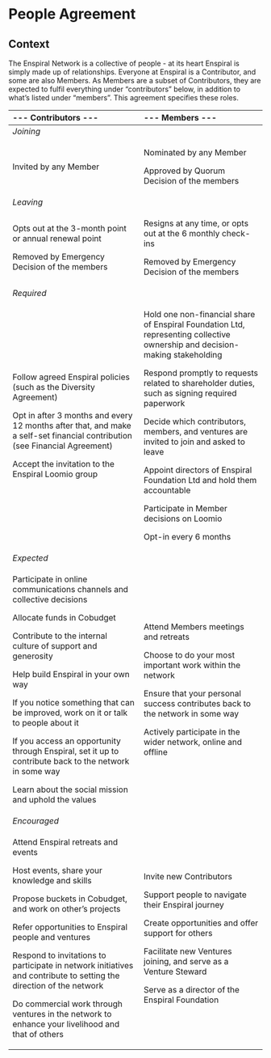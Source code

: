 # People Agreement

## Context

The Enspiral Network is a collective of people - at its heart Enspiral is simply made up of relationships. Everyone at Enspiral is a Contributor, and some are also Members. As Members are a subset of Contributors, they are expected to fulfil everything under “contributors” below, in addition to what’s listed under “members”. This agreement specifies these roles.

<table>
  <thead>
    <tr>
      <th style="text-align:left"><b>--- Contributors ---</b>
      </th>
      <th style="text-align:left"><b>--- Members ---</b>
      </th>
    </tr>
  </thead>
  <tbody>
    <tr>
      <td style="text-align:left"><em>Joining</em>
      </td>
      <td style="text-align:left"></td>
    </tr>
    <tr>
      <td style="text-align:left">Invited by any Member</td>
      <td style="text-align:left">
        <p>Nominated by any Member</p>
        <p>Approved by Quorum Decision of the members</p>
      </td>
    </tr>
    <tr>
      <td style="text-align:left"><em>Leaving</em>
      </td>
      <td style="text-align:left"></td>
    </tr>
    <tr>
      <td style="text-align:left">
        <p>Opts out at the 3-month point or annual renewal point</p>
        <p>Removed by Emergency Decision of the members</p>
      </td>
      <td style="text-align:left">
        <p>Resigns at any time, or opts out at the 6 monthly check-ins</p>
        <p>Removed by Emergency Decision of the members</p>
      </td>
    </tr>
    <tr>
      <td style="text-align:left"><em>Required</em>
      </td>
      <td style="text-align:left"></td>
    </tr>
    <tr>
      <td style="text-align:left">
        <p>Follow agreed Enspiral policies (such as the Diversity Agreement)</p>
        <p>Opt in after 3 months and every 12 months after that, and make a self-set
          financial contribution (see Financial Agreement)</p>
        <p>Accept the invitation to the Enspiral Loomio group</p>
      </td>
      <td style="text-align:left">
        <p>Hold one non-financial share of Enspiral Foundation Ltd, representing
          collective ownership and decision-making stakeholding</p>
        <p>Respond promptly to requests related to shareholder duties, such as signing
          required paperwork</p>
        <p>Decide which contributors, members, and ventures are invited to join and
          asked to leave</p>
        <p>Appoint directors of Enspiral Foundation Ltd and hold them accountable</p>
        <p>Participate in Member decisions on Loomio</p>
        <p>Opt-in every 6 months</p>
      </td>
    </tr>
    <tr>
      <td style="text-align:left"><em>Expected</em>
      </td>
      <td style="text-align:left"></td>
    </tr>
    <tr>
      <td style="text-align:left">
        <p>Participate in online communications channels and collective decisions</p>
        <p>Allocate funds in Cobudget</p>
        <p>Contribute to the internal culture of support and generosity</p>
        <p>Help build Enspiral in your own way</p>
        <p>If you notice something that can be improved, work on it or talk to people
          about it</p>
        <p>If you access an opportunity through Enspiral, set it up to contribute
          back to the network in some way</p>
        <p>Learn about the social mission and uphold the values</p>
      </td>
      <td style="text-align:left">
        <p>Attend Members meetings and retreats</p>
        <p>Choose to do your most important work within the network</p>
        <p>Ensure that your personal success contributes back to the network in some
          way</p>
        <p>Actively participate in the wider network, online and offline</p>
      </td>
    </tr>
    <tr>
      <td style="text-align:left"><em>Encouraged</em>
      </td>
      <td style="text-align:left"></td>
    </tr>
    <tr>
      <td style="text-align:left">
        <p>Attend Enspiral retreats and events</p>
        <p>Host events, share your knowledge and skills</p>
        <p>Propose buckets in Cobudget, and work on other&#x2019;s projects</p>
        <p>Refer opportunities to Enspiral people and ventures</p>
        <p>Respond to invitations to participate in network initiatives and contribute
          to setting the direction of the network</p>
        <p>Do commercial work through ventures in the network to enhance your livelihood
          and that of others</p>
      </td>
      <td style="text-align:left">
        <p>Invite new Contributors</p>
        <p>Support people to navigate their Enspiral journey</p>
        <p>Create opportunities and offer support for others</p>
        <p>Facilitate new Ventures joining, and serve as a Venture Steward</p>
        <p>Serve as a director of the Enspiral Foundation</p>
      </td>
    </tr>
  </tbody>
</table>

